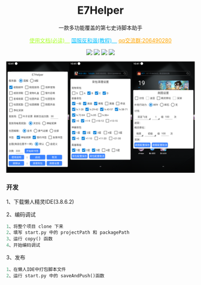 <div align="center">
<h1>E7Helper</h1>
<p>一款多功能覆盖的第七史诗脚本助手</a> </p>

<p>
    <a style="color: greenyellow" href=https://boluokk.gitee.io/e7-helper/>使用文档(必读)　</a>
    <a style="color: deepskyblue" href=https://g.nga.cn/read.php?tid=37578061&rand=743/>国服反和谐(教程)　</a>
    <a style="color: orange;" href=https://qm.qq.com/cgi-bin/qm/qr?k=o6MW-K-Ws6A2-S_WhHEro1JggzREWPzt&jump_from=webapi&authKey=PRSHw0kOjKtnqEVwyXCRHnKKwAWhzXWD/y486deoyZ/AWyNfGLwHIEwjb8gf9yoX>qq交流群:206490280</a>
</p>

![](https://img.shields.io/badge/script_size-41KB-blue)
![](https://img.shields.io/badge/downloads-4k+-green)
![](https://img.shields.io/badge/repo_size-3.54MB-orange)
![](https://img.shields.io/badge/total_line-4k+-purple)

![](cover.png)

</div>

### 开发
1、下载懒人精灵IDE(3.8.6.2)

2、编码调试
```python
1、将整个项目 clone 下来
2、填写 start.py 中的 projectPath 和 packagePath
3、运行 copy() 函数
4、开始编码调试
```

3、发布
```python
1、在懒人IDE中打包脚本文件
2、运行 start.py 中的 saveAndPush()函数
```